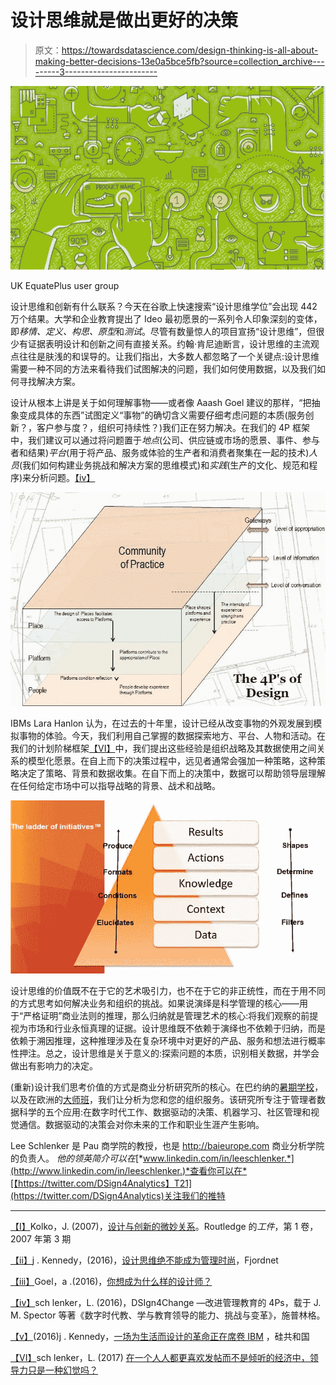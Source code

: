 # 设计思维就是做出更好的决策

> 原文：<https://towardsdatascience.com/design-thinking-is-all-about-making-better-decisions-13e0a5bce5fb?source=collection_archive---------3----------------------->

![](img/ca385cd057aa068658535a7a168a265a.png)

UK EquatePlus user group

设计思维和创新有什么联系？今天在谷歌上快速搜索“设计思维学位”会出现 442 万个结果。大学和企业教育提出了 Ideo 最初愿景的一系列令人印象深刻的变体，即*移情、定义、构思、原型*和*测试*。尽管有数量惊人的项目宣扬“设计思维”，但很少有证据表明设计和创新之间有直接关系。约翰·肯尼迪断言，设计思维的主流观点往往是肤浅的和误导的。让我们指出，大多数人都忽略了一个关键点:设计思维需要一种不同的方法来看待我们试图解决的问题，我们如何使用数据，以及我们如何寻找解决方案。

设计从根本上讲是关于如何理解事物——或者像 Aaash Goel 建议的那样，“把抽象变成具体的东西”试图定义“事物”的确切含义需要仔细考虑问题的本质(服务创新？，客户参与度？，组织可持续性？)我们正在努力解决。在我们的 4P 框架中，我们建议可以通过将问题置于*地点*(公司、供应链或市场的愿景、事件、参与者和结果)*平台*(用于将产品、服务或体验的生产者和消费者聚集在一起的技术)*人员*(我们如何构建业务挑战和解决方案的思维模式)和*实践*(生产的文化、规范和程序)来分析问题。[【iv】](#_edn4)

![](img/198d16b20f4f40fa96f27471293f2b5a.png)

IBMs Lara Hanlon 认为，在过去的十年里，设计已经从改变事物的外观发展到模拟事物的体验。今天，我们利用自己掌握的数据探索地方、平台、人物和活动。在我们的计划阶梯框架[【VI】](#_edn5)中，我们提出这些经验是组织战略及其数据使用之间关系的模型化愿景。在自上而下的决策过程中，远见者通常会强加一种策略，这种策略决定了策略、背景和数据收集。在自下而上的决策中，数据可以帮助领导层理解在任何给定市场中可以指导战略的背景、战术和战略。

![](img/160d7e3494318ec75727ffbce9f16fbd.png)

设计思维的价值既不在于它的艺术吸引力，也不在于它的非正统性，而在于用不同的方式思考如何解决业务和组织的挑战。如果说演绎是科学管理的核心——用于“严格证明”商业法则的推理，那么归纳就是管理艺术的核心:将我们观察的前提视为市场和行业永恒真理的证据。设计思维既不依赖于演绎也不依赖于归纳，而是依赖于溯因推理，这种推理涉及在复杂环境中对更好的产品、服务和想法进行概率性押注。总之，设计思维是关于意义的:探索问题的本质，识别相关数据，并学会做出有影响力的决定。

(重新)设计我们思考价值的方式是商业分析研究所的核心。在巴约纳的[暑期学校](http://http/baisummer.com)，以及在欧洲的[大师班](http://http/Baimasterclass.com)，我们让分析为您和您的组织服务。该研究所专注于管理者数据科学的五个应用:在数字时代工作、数据驱动的决策、机器学习、社区管理和视觉通信。数据驱动的决策会对你未来的工作和职业生涯产生影响。

Lee Schlenker 是 Pau 商学院的教授，也是 http://baieurope.com 商业分析学院的负责人。 *他的领英简介可以在*[*www.linkedin.com/in/leeschlenker.*](http://www.linkedin.com/in/leeschlenker.)*查看你可以在*[【https://twitter.com/DSign4Analytics】T21](https://twitter.com/DSign4Analytics)关注我们的推特

_______________

[【I】](#_ednref1)Kolko，J. (2007)，[设计与创新的微妙关系](http://www.jonkolko.com/writingDesignInnovation.php)。Routledge 的*工件*，第 1 卷，2007 年第 3 期

[【ii】](#_ednref2)j . Kennedy，(2016)，[设计思维绝不能成为管理时尚](https://www.fjordnet.com/conversations/design-thinking-must-not-become-a-management-fad/)，Fjordnet

[【iii】](#_ednref3)Goel，a .(2016)，[你想成为什么样的设计师？](https://medium.com/@ashpodel/the-portrait-of-a-designer-6268987955ed)

[【iv】](#_ednref4)sch lenker，L. (2016)，DSIgn4Change —改进管理教育的 4Ps，载于 J. M. Spector 等著《数字时代教、学与教育领导的能力、挑战与变革》，施普林格。

[【v】](#_ednref4)(2016)j . Kennedy，[一场为生活而设计的革命正在席卷 IBM](https://www.siliconrepublic.com/innovation/ibm-design-revolution-lara-hanlon) ，硅共和国

[【VI】](#_ednref5)sch lenker，L. (2017) [在一个人人都更喜欢发帖而不是倾听的经济中，领导力只是一种幻觉吗？](https://www.linkedin.com/pulse/leadership-just-illusion-economy-which-everyone-lee-schlenker)